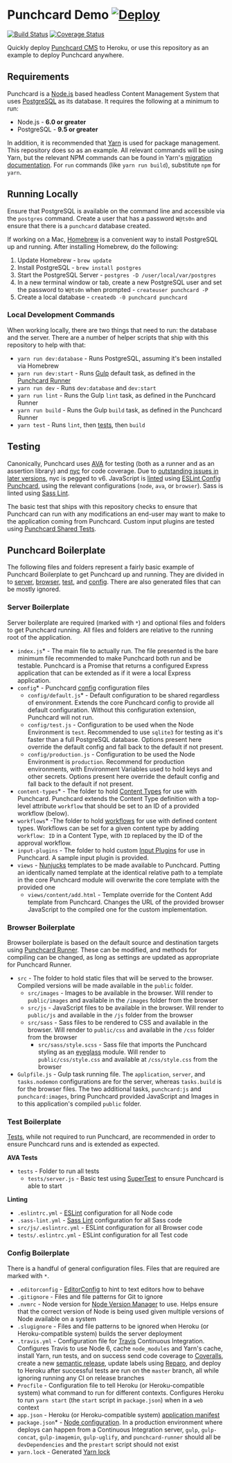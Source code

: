 # Punchcard Demo [![Deploy](https://www.herokucdn.com/deploy/button.svg)](https://heroku.com/deploy?template=https://github.com/punchcard-cms/demo)

[![Build Status](https://travis-ci.org/punchcard-cms/demo.svg?branch=master)](https://travis-ci.org/punchcard-cms/demo) [![Coverage Status](https://coveralls.io/repos/github/punchcard-cms/demo/badge.svg?branch=master)](https://coveralls.io/github/punchcard-cms/demo?branch=master)

Quickly deploy [Punchcard CMS](https://github.com/punchcard-cms/punchcard) to Heroku, or use this repository as an example to deploy Punchcard anywhere.

## Requirements

Punchcard is a [Node.js](https://nodejs.org/) based headless Content Management System that uses [PostgreSQL](https://www.postgresql.org/) as its database. It requires the following at a minimum to run:

* Node.js - **6.0 or greater**
* PostgreSQL - **9.5 or greater**

In addition, it is recommended that [Yarn](https://yarnpkg.com/) is used for package management. This repository does so as an example. All relevant commands will be using Yarn, but the relevant NPM commands can be found in Yarn's [migration documentation](https://yarnpkg.com/en/docs/migrating-from-npm). For `run` commands (like `yarn run build`), substitute `npm` for `yarn`.

## Running Locally

Ensure that PostgreSQL is available on the command line and accessible via the `postgres` command. Create a user that has a password `W@ts0n` and ensure that there is a `punchcard` database created.

If working on a Mac, [Homebrew](http://brew.sh/) is a convenient way to install PostgreSQL up and running. After installing Homebrew, do the following:

1. Update Homebrew - `brew update`
2. Install PostgreSQL - `brew install postgres`
3. Start the PostgreSQL Server - `postgres -D /user/local/var/postgres`
4. In a new terminal window or tab, create a new PostgreSQL user and set the password to `W@ts0n` when prompted - `createuser punchcard -P`
5. Create a local database - `createdb -0 punchcard punchcard`

### Local Development Commands

When working locally, there are two things that need to run: the database and the server. There are a number of helper scripts that ship with this repository to help with that:

* `yarn run dev:database` - Runs PostgreSQL, assuming it's been installed via Homebrew
* `yarn run dev:start` - Runs [Gulp](http://gulpjs.com/) default task, as defined in the [Punchcard Runner](https://github.com/punchcard-cms/runner)
* `yarn run dev` - Runs `dev:database` and `dev:start`
* `yarn run lint` - Runs the Gulp `lint` task, as defined in the Punchcard Runner
* `yarn run build` - Runs the Gulp `build` task, as defined in the Punchcard Runner
* `yarn test` - Runs `lint`, then [tests](#testing), then `build`

## Testing

Canonically, Punchcard uses [AVA](https://github.com/avajs/ava) for testing (both as a runner and as an assertion library) and [nyc](https://github.com/istanbuljs/nyc) for code coverage. Due to [outstanding issues in later versions](https://github.com/punchcard-cms/punchcard/pull/480#issuecomment-252640369), nyc is pegged to v6. JavaScript is [linted](http://snugug.github.io/linting-for-fun-and-profit/#/) using [ESLint Config Punchcard](https://github.com/punchcard-cms/eslint-config-punchcard), using the relevant configurations (`node`, `ava`, or `browser`). Sass is linted using [Sass Lint](https://www.npmjs.com/package/sass-lint).

The basic test that ships with this repository checks to ensure that Punchcard can run with any modifications an end-user may want to make to the application coming from Punchcard. Custom input plugins are tested using [Punchcard Shared Tests](https://github.com/punchcard-cms/shared-tests).

## Punchcard Boilerplate

The following files and folders represent a fairly basic example of Punchcard Boilerplate to get Punchcard up and running. They are divided in to [server](#server-boilerplate), [browser](#browser-boilerplate), [test](#test-boilerplate), and [config](#config-boilerplate). There are also generated files that can be mostly ignored.

### Server Boilerplate

Server boilerplate are required (marked with `*`) and optional files and folders to get Punchcard running. All files and folders are relative to the running root of the application.

* `index.js`* - The main file to actually run. The file presented is the bare minimum file recommended to make Punchcard both run and be testable. Punchcard is a Promise that returns a configured Express application that can be extended as if it were a local Express application.
* `config`* - Punchcard [config](https://www.npmjs.com/package/config) configuration files
  * `config/default.js`* - Default configuration to be shared regardless of environment. Extends the core Punchcard config to provide all default configuration. Without this configuration extension, Punchcard will not run.
  * `config/test.js` - Configuration to be used when the Node Environment is `test`. Recommended to use `sqlite3` for testing as it's faster than a full PostgreSQL database. Options present here override the default config and fall back to the default if not present.
  * `config/production.js` - Configuration to be used the Node Environment is `production`. Recommend for production environments, with Environment Variables used to hold keys and other secrets. Options present here override the default config and fall back to the default if not present.
* `content-types`* - The folder to hold [Content Types](https://github.com/punchcard-cms/content-types#defining-a-content-type) for use with Punchcard. Punchcard extends the Content Type definition with a top-level attribute `workflow` that should be set to an ID of a provided workflow (below).
* `workflows`* -The folder to hold [workflows](https://github.com/punchcard-cms/punchcard/tree/master/workflows) for use with defined content types. Workflows can be set for a given content type by adding `workflow: ID` in a Content Type, with `ID` replaced by the ID of the approval workflow.
* `input-plugins` - The folder to hold custom [Input Plugins](https://github.com/punchcard-cms?utf8=%E2%9C%93&query=input-plugin) for use in Punchcard. A sample input plugin is provided.
* `views` - [Nunjucks](https://mozilla.github.io/nunjucks/) templates to be made available to Punchcard. Putting an identically named template at the identical relative path to a template in the core Punchcard module will overwrite the core template with the provided one
  * `views/content/add.html` - Template override for the Content Add template from Punchcard. Changes the URL of the provided browser JavaScript to the compiled one for the custom implementation.

### Browser Boilerplate

Browser boilerplate is based on the default source and destination targets using [Punchcard Runner](https://github.com/punchcard-cms/runner). These can be modified, and methods for compiling can be changed, as long as settings are updated as appropriate for Punchcard Runner.

* `src` - The folder to hold static files that will be served to the browser. Compiled versions will be made available in the `public` folder.
  * `src/images` - Images to be available in the browser. Will render to `public/images` and available in the `/images` folder from the browser
  * `src/js` - JavaScript files to be available in the browser. Will render to `public/js` and available in the `/js` folder from the browser
  * `src/sass` - Sass files to be rendered to CSS and available in the browser. Will render to `public/css` and available in the `/css` folder from the browser
    * `src/sass/style.scss` - Sass file that imports the Punchcard styling as an [eyeglass](https://github.com/sass-eyeglass/eyeglass) module. Will render to `public/css/style.css` and available at `/css/style.css` from the browser
* `Gulpfile.js` - Gulp task running file. The `application`, `server`, and `tasks.nodemon` configurations are for the server, whereas `tasks.build` is for the browser files. The two additional tasks, `punchcard:js` and `punchcard:images`, bring Punchcard provided JavaScript and Images in to this application's compiled `public` folder.

### Test Boilerplate

[Tests](#testing), while not required to run Punchcard, are recommended in order to ensure Punchcard runs and is extended as expected.

**AVA Tests**
* `tests` - Folder to run all tests
  * `tests/server.js` - Basic test using [SuperTest](https://www.npmjs.com/package/supertest) to ensure Punchcard is able to start

**Linting**
* `.eslintrc.yml` - [ESLint](https://www.npmjs.com/package/eslint) configuration for all Node code
* `.sass-lint.yml` - [Sass Lint](https://www.npmjs.com/package/sass-lint) configuration for all Sass code
* `src/js/.eslintrc.yml` - ESLint configuration for all Browser code
* `tests/.eslintrc.yml` - ESLint configuration for all Test code

### Config Boilerplate

There is a handful of general configuration files. Files that are required are marked with `*`.

* `.editorconfig` - [EditorConfig](http://editorconfig.org/) to hint to text editors how to behave
* `.gitignore` - Files and file patterns for Git to ignore
* `.nvmrc` - Node version for [Node Version Manager](https://github.com/creationix/nvm) to use. Helps ensure that the correct version of Node is being used given multiple versions of Node available on a system
* `.slugignore` - Files and file patterns to be ignored when Heroku (or Heroku-compatible system) builds the server deployment
* `.travis.yml` - Configuration file for [Travis](https://travis-ci.org/) Continuous Integration. Configures Travis to use Node 6, cache `node_modules` and Yarn's cache, install Yarn, run tests, and on success send code coverage to [Coveralls](https://coveralls.io/), create a new [semantic release](https://github.com/punchcard-cms/punchcard/blob/master/CONTRIBUTING.md#creating-a-release), update labels using [Reparo](https://reparo.herokuapp.com/), and deploy to Heroku after successful tests are run on the `master` branch, all while ignoring running any CI on release branches
* `Procfile` - Configuration file to tell Heroku (or Heroku-compatible system) what command to run for different contexts. Configures Heroku to run `yarn start` (the `start` script in `package.json`) when in a `web` context
* `app.json` - Heroku (or Heroku-compatible system) [application manifest](https://blog.heroku.com/introducing_the_app_json_application_manifest)
* `package.json`* - [Node configuration](https://docs.npmjs.com/files/package.json). In a production environment where deploys can happen from a Continuous Integration server, `gulp`, `gulp-concat`, `gulp-imagemin`, `gulp-uglify`, and `punchcard-runner` should all be `devDependencies` and the `prestart` script should not exist
* `yarn.lock` - Generated [Yarn lock](https://yarnpkg.com/en/docs/yarn-lock)
